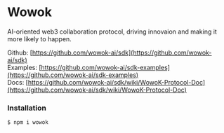
# Wowok

AI-oriented web3 collaboration protocol, driving innovaion and making it more likely to happen.

Github: [https://github.com/wowok-ai/sdk](https://github.com/wowok-ai/sdk)   
Examples: [https://github.com/wowok-ai/sdk-examples](https://github.com/wowok-ai/sdk-examples)    
Docs: [https://github.com/wowok-ai/sdk/wiki/WowoK-Protocol-Doc](https://github.com/wowok-ai/sdk/wiki/WowoK-Protocol-Doc)

### Installation

```
$ npm i wowok
```





